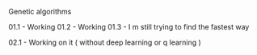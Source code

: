 

Genetic algorithms


01.1 - Working
01.2 - Working
01.3 - I m still trying to find the fastest way

02.1 - Working on it ( without deep learning or q learning )